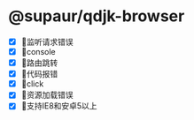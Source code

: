 # @supaur/qdjk-browser

- [x] 🔨监听请求错误
- [x] 🔨console
- [x] 🔨路由跳转
- [x] 🔨代码报错
- [x] 🔨click
- [x] 🔨资源加载错误
- [x] 🌝支持IE8和安卓5以上

